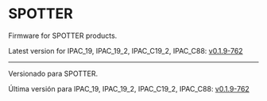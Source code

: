 # SPOTTER

Firmware for SPOTTER products.

Latest version for IPAC_19, IPAC_19_2, IPAC_C19_2, IPAC_C88: [v0.1.9-762](https://github.com/surixArg/spotter/tree/main/v0.1.9-762)

---

Versionado para SPOTTER.

Última versión para IPAC_19, IPAC_19_2, IPAC_C19_2, IPAC_C88: [v0.1.9-762](https://github.com/surixArg/spotter/tree/main/v0.1.9-762)
